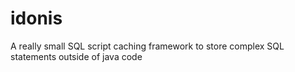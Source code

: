 # idonis
A really small SQL script caching framework to store complex SQL statements outside of java code
